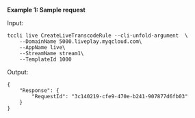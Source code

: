 **Example 1: Sample request**



Input: 

```
tccli live CreateLiveTranscodeRule --cli-unfold-argument  \
    --DomainName 5000.liveplay.myqcloud.com\
    --AppName live\
    --StreamName stream1\
    --TemplateId 1000
```

Output: 
```
{
    "Response": {
        "RequestId": "3c140219-cfe9-470e-b241-907877d6fb03"
    }
}
```

